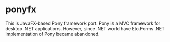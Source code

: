 ponyfx
======

This is JavaFX-based Pony framework port. Pony is a MVC framework for desktop .NET applications. However, since
.NET world have Eto.Forms .NET implementation of Pony became abandoned.